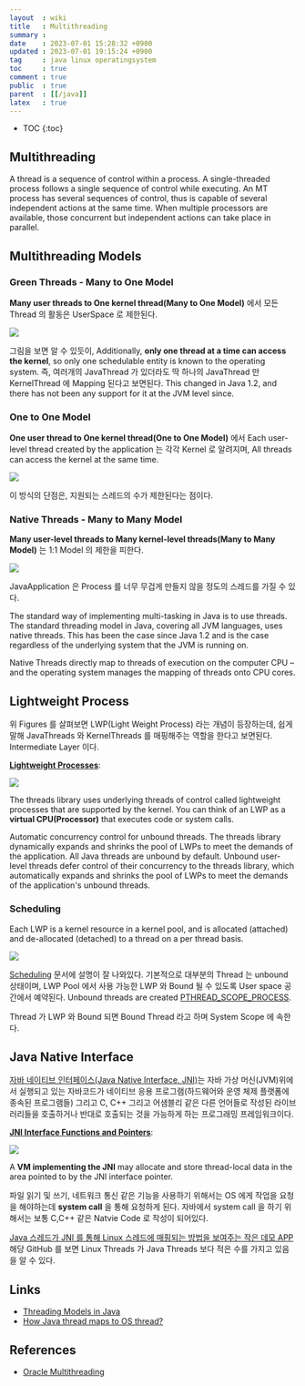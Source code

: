 ```yaml
---
layout  : wiki
title   : Multithreading
summary : 
date    : 2023-07-01 15:28:32 +0900
updated : 2023-07-01 19:15:24 +0900
tag     : java linux operatingsystem
toc     : true
comment : true
public  : true
parent  : [[/java]]
latex   : true
---
```

* TOC
{:toc}

## Multithreading

A thread is a sequence of control within a process. A single-threaded process follows a single sequence of control while executing. An MT process has several sequences of control, thus is capable of several independent actions at the same time. When multiple processors are available, those concurrent but independent actions can take place in parallel.

## Multithreading Models

### Green Threads - Many to One Model

__Many user threads to One kernel thread(Many to One Model)__ 에서 모든 Thread 의 활동은 UserSpace 로 제한된다.

![](/resource/wiki/java-multithreading/green-thread.png)

그림을 보면 알 수 있듯이, Additionally, __only one thread at a time can access the kernel__, so only one schedulable entity is known to the operating system. 즉, 여러개의 JavaThread 가 있더라도 딱 하나의 JavaThread 만 KernelThread 에 Mapping 된다고 보면된다.
This changed in Java 1.2, and there has not been any support for it at the JVM level since.

### One to One Model

__One user thread to One kernel thread(One to One Model)__ 에서 Each user-level thread created by the application 는 각각 Kernel 로 알려지며, All threads can access the kernel at the same time.

![](/resource/wiki/java-multithreading/one-to-one.png)

이 방식의 단점은, 지원되는 스레드의 수가 제한된다는 점이다.

### Native Threads - Many to Many Model

__Many user-level threads to Many kernel-level threads(Many to Many Model)__ 는 1:1 Model 의 제한을 피한다.

![](/resource/wiki/java-multithreading/many-to-many.png)

JavaApplication 은 Process 를 너무 무겁게 만들지 않을 정도의 스레드를 가질 수 있다.

The standard way of implementing multi-tasking in Java is to use threads. The standard threading model in Java, covering all JVM languages, uses native threads. This has been the case since Java 1.2 and is the case regardless of the underlying system that the JVM is running on.

Native Threads directly map to threads of execution on the computer CPU – and the operating system manages the mapping of threads onto CPU cores.

## Lightweight Process

위 Figures 를 살펴보면 LWP(Light Weight Process) 라는 개념이 등장하는데, 쉽게 말해 JavaThreads 와 KernelThreads 를 매핑해주는 역할을 한다고 보면된다. Intermediate Layer 이다.

__[Lightweight Processes](https://docs.oracle.com/cd/E19455-01/806-5257/6je9h032e/index.html)__:

![](/resource/wiki/java-multithreading/lwp.png)

The threads library uses underlying threads of control called lightweight processes that are supported by the kernel. You can think of an LWP as a __virtual CPU(Processor)__ that executes code or system calls.

Automatic concurrency control for unbound threads. The threads library dynamically expands and shrinks the pool of LWPs to meet the demands of the application. All Java threads are unbound by default. Unbound user-level threads defer control of their concurrency to the threads library, which automatically expands and shrinks the pool of LWPs to meet the demands of the application's unbound threads.

### Scheduling

Each LWP is a kernel resource in a kernel pool, and is allocated (attached) and de-allocated (detached) to a thread on a per thread basis.

![](/resource/wiki/java-multithreading/lwp-scheduling.png)

[Scheduling](https://docs.oracle.com/cd/E19455-01/806-5257/6je9h032e/index.html#mtintro-69945) 문서에 설명이 잘 나와있다. 기본적으로 대부분의 Thread 는 unbound 상태이며, LWP Pool 에서 사용 가능한 LWP 와 Bound 될 수 있도록 User space 공간에서 예약된다.
Unbound threads are created [PTHREAD_SCOPE_PROCESS](https://man7.org/linux/man-pages/man3/pthread_attr_setscope.3.html).

Thread 가 LWP 와 Bound 되면 Bound Thread 라고 하며 System Scope 에 속한다.

## Java Native Interface

[자바 네이티브 인터페이스(Java Native Interface, JNI)](https://ko.wikipedia.org/wiki/%EC%9E%90%EB%B0%94_%EB%84%A4%EC%9D%B4%ED%8B%B0%EB%B8%8C_%EC%9D%B8%ED%84%B0%ED%8E%98%EC%9D%B4%EC%8A%A4)는 자바 가상 머신(JVM)위에서 실행되고 있는 자바코드가 네이티브 응용 프로그램(하드웨어와 운영 체제 플랫폼에 종속된 프로그램들) 그리고 C, C++ 그리고 어샘블리 같은 다른 언어들로 작성된 라이브러리들을 호출하거나 반대로 호출되는 것을 가능하게 하는 프로그래밍 프레임워크이다.

__[JNI Interface Functions and Pointers](https://docs.oracle.com/javase/9/docs/specs/jni/design.html#jni-interface-functions-and-pointers)__:

![](/resource/wiki/java-multithreading/jni.png)

A __VM implementing the JNI__ may allocate and store thread-local data in the area pointed to by the JNI interface pointer.

파일 읽기 및 쓰기, 네트워크 통신 같은 기능을 사용하기 위해서는 OS 에게 작업을 요청을 해야하는데 __system call__ 을 통해 요청하게 된다. 자바에서 system call 을 하기 위해서는 
보통 C,C++ 같은 Natvie Code 로 작성이 되어있다.

[Java 스레드가 JNI 를 통해 Linux 스레드에 매핑되는 방법을 보여주는 작은 데모 APP](https://github.com/unmeshjoshi/jvmthreads) 해당 GitHub 를 보면
Linux Threads 가 Java Threads 보다 적은 수를 가지고 있음을 알 수 있다. 

## Links

- [Threading Models in Java](https://www.baeldung.com/java-threading-models)
- [How Java thread maps to OS thread?](https://medium.com/@unmeshvjoshi/how-java-thread-maps-to-os-thread-e280a9fb2e06)

## References

- [Oracle Multithreading](https://docs.oracle.com/cd/E19620-01/805-4031/6j3qv1oed/index.html)